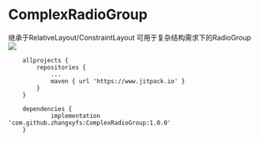 # ComplexRadioGroup 
继承于RelativeLayout/ConstraintLayout 可用于复杂结构需求下的RadioGroup
[![](https://www.jitpack.io/v/zhangxyfs/ComplexRadioGroup.svg)](https://www.jitpack.io/#zhangxyfs/ComplexRadioGroup)  

```
	allprojects {  
		repositories {  
			...  
			maven { url 'https://www.jitpack.io' }  
		}  
	}  

	dependencies {  
        	implementation 'com.github.zhangxyfs:ComplexRadioGroup:1.0.0'  
	}  
```
